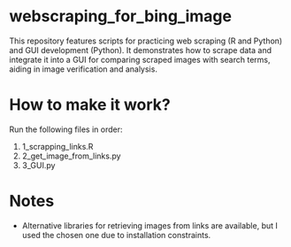 # webscraping_for_bing_image
This repository features scripts for practicing web scraping (R and Python) and GUI development (Python). It demonstrates how to scrape data and integrate it into a GUI for comparing scraped images with search terms, aiding in image verification and analysis.

# How to make it work?

Run the following files in order:

1. 1_scrapping_links.R
2. 2_get_image_from_links.py
3. 3_GUI.py

# Notes
- Alternative libraries for retrieving images from links are available, but I used the chosen one due to installation constraints.
